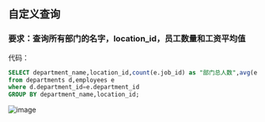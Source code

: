 ## 自定义查询
### 要求：查询所有部门的名字，location_id，员工数量和工资平均值
代码：
```sql
SELECT department_name,location_id,count(e.job_id) as "部门总人数",avg(e.salary) as "平均工资" 
from departments d,employees e
where d.department_id=e.department_id 
GROUP BY department_name,location_id;
```
![image]()
